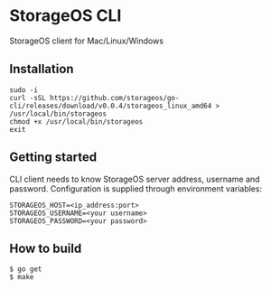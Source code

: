 # StorageOS CLI

StorageOS client for Mac/Linux/Windows

## Installation

```
sudo -i
curl -sSL https://github.com/storageos/go-cli/releases/download/v0.0.4/storageos_linux_amd64 > /usr/local/bin/storageos
chmod +x /usr/local/bin/storageos
exit
```


## Getting started

CLI client needs to know StorageOS server address, username and password. Configuration is supplied through
environment variables:

```
STORAGEOS_HOST=<ip_address:port>
STORAGEOS_USERNAME=<your username>
STORAGEOS_PASSWORD=<your password>
```


## How to build

```
$ go get
$ make
```
